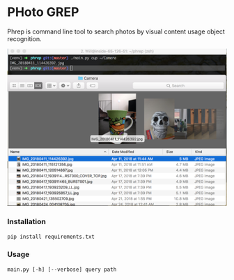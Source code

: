 # PHoto GREP

Phrep is command line tool to search photos by visual content usage object recognition.

![Demo of the script](demo.png)

### Installation

```
pip install requirements.txt
```

### Usage

```
main.py [-h] [--verbose] query path
```
